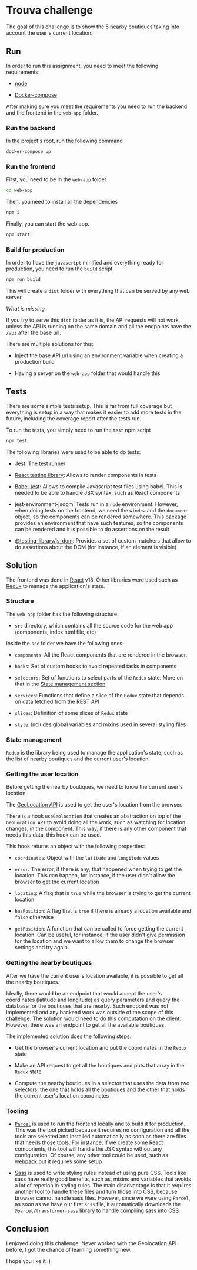 # Trouva challenge

The goal of this challenge is to show the 5 nearby boutiques taking into account the user's current location.

## Run

In order to run this assignment, you need to meet the following requirements:

- [node](https://nodejs.org/en/)

- [Docker-compose](https://docs.docker.com/compose/install/)

After making sure you meet the requirements you need to run the backend and the frontend in the `web-app` folder.

### Run the backend

In the project's root, run the following command

```bash
docker-compose up
```

### Run the frontend

First, you need to be in the `web-app` folder

```bash
cd web-app
```

Then, you need to install all the dependencies

```bash
npm i
```

Finally, you can start the web app.

```bash
npm start
```

### Build for production

In order to have the `javascript` minified and everything ready for production, you need to run the `build` script

```bash
npm run build
```

This will create a `dist` folder with everything that can be served by any web server.

_What is missing_

If you try to serve this `dist` folder as it is, the API requests will not work, unless the API is running on the same domain and all the endpoints have the `/api` after the base url.

There are multiple solutions for this:

- Inject the base API url using an environment variable when creating a production build

- Having a server on the `web-app` folder that would handle this

## Tests

There are some simple tests setup. This is far from full coverage but everything is setup in a way that makes it easier to add more tests in the future, including the coverage report after the tests run.

To run the tests, you simply need to run the `test` npm script

```bash
npm test
```

The following libraries were used to be able to do tests:

- [Jest](https://jestjs.io/): The test runner

- [React testing library](https://testing-library.com/docs/react-testing-library/intro/): Allows to render components in tests

- [Babel-jest](https://www.npmjs.com/package/babel-jest): Allows to compile Javascript test files using babel. This is needed to be able to handle JSX syntax, such as React components

- jest-environment-jsdom: Tests run in a `node` environment. However, when doing tests on the frontend, we need the `window` and the `document` object, so the components can be rendered somewhere. This package provides an environment that have such features, so the components can be rendered and it is possible to do assertions on the result

- [@testing-library/js-dom](https://www.npmjs.com/package/@testing-library/jest-dom): Provides a set of custom matchers that allow to do assertions about the DOM (for instance, if an element is visible)

## Solution

The frontend was done in [React](https://reactjs.org/) v18.
Other libraries were used such as [Redux](https://redux.js.org/) to manage the application's state.

### Structure

The `web-app` folder has the following structure:

- `src` directory, which contains all the source code for the web app (components, index html file, etc)

Inside the `src` folder we have the following ones:

- `components`: All the React components that are rendered in the browser.

- `hooks`: Set of custom hooks to avoid repeated tasks in components

- `selectors`: Set of functions to select parts of the `Redux` state. More on that in the [State management section](#state-management)

- `services`: Functions that define a slice of the `Redux` state that depends on data fetched from the REST API

- `slices`: Definition of some slices of `Redux` state

- `style`: Includes global variables and mixins used in several styling files

### State management

`Redux` is the library being used to manage the application's state, such as the list of nearby boutiques and the current user's location.

### Getting the user location

Before getting the nearby boutiques, we need to know the current user's location.

The [GeoLocation API](https://developer.mozilla.org/en-US/docs/Web/API/Geolocation_API) is used to get the user's location from the browser.

There is a hook `useGeolocation` that creates an abstraction on top of the `GeoLocation API` to avoid doing all the work, such as watching for location changes, in the component. This way, if there is any other component that needs this data, this hook can be used.

This hook returns an object with the following properties:

- `coordinates`: Object with the `latitude` and `longitude` values

- `error`: The error, if there is any, that happened when trying to get the location. This can happen, for instance, if the user didn't allow the browser to get the current location

- `locating`: A flag that is `true` while the browser is trying to get the current location

- `hasPosition`: A flag that is `true` if there is already a location available and `false` otherwise

- `getPosition`: A function that can be called to force getting the current location. Can be useful, for instance, if the user didn't give permission for the location and we want to allow them to change the browser settings and try again.

### Getting the nearby boutiques

After we have the current user's location available, it is possible to get all the nearby boutiques.

Ideally, there would be an endpoint that would accept the user's coordinates (latitude and longitude) as query parameters and query the database for the boutiques that are nearby. Such endpoint was not implemented and any backend work was outside of the scope of this challenge. The solution would need to do this computation on the client. However, there was an endpoint to get all the available boutiques.

The implemented solution does the following steps:

- Get the browser's current location and put the coordinates in the `Redux` state

- Make an API request to get all the boutiques and puts that array in the `Redux` state

- Compute the nearby boutiques in a selector that uses the data from two selectors, the one that holds all the boutiques and the other that holds the current user's location coordinates

### Tooling

- [`Parcel`](https://parceljs.org/) is used to run the frontend locally and to build it for production. This was the tool picked because it requires no configuration and all the tools are selected and installed automatically as soon as there are files that needs those tools. For instance, if we create some React components, this tool will handle the JSX syntax without any configuration. Of course, any other tool could be used, such as [webpack](https://webpack.js.org/) but it requires some setup

- [Sass](https://sass-lang.com/) is used to write styling rules instead of using pure CSS. Tools like sass have really good benefits, such as, mixins and variables that avoids a lot of repetion in styling rules. The main disadvantage is that it requires another tool to handle these files and turn those into CSS, because browser cannot handle sass files. However, since we ware using `Parcel`, as soon as we have our first `scss` file, it automatically downloads the `@parcel/transformer-sass` library to handle compiling sass into CSS.

## Conclusion

I enjoyed doing this challenge. Never worked with the Geolocation API before, I got the chance of learning something new.

I hope you like it :)
